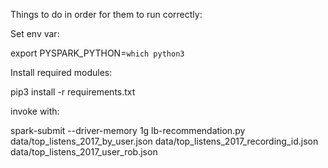 Things to do in order for them to run correctly:

Set env var:

export PYSPARK_PYTHON=`which python3`

Install required modules:

pip3 install -r requirements.txt


invoke with:

spark-submit --driver-memory 1g lb-recommendation.py data/top_listens_2017_by_user.json data/top_listens_2017_recording_id.json data/top_listens_2017_user_rob.json
